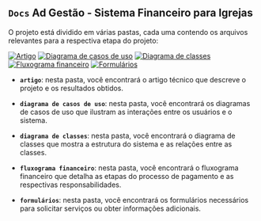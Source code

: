 ## `Docs` Ad Gestão - Sistema Financeiro para Igrejas

O projeto está dividido em várias pastas, cada uma contendo os arquivos relevantes para a respectiva etapa do projeto:

[![Artigo](https://img.shields.io/badge/Artigo-darkgreen?style=for-the-badge&logo=book&logoColor=white)](./artigo)
[![Diagrama de casos de uso](https://img.shields.io/badge/Diagrama%20de%20casos%20de%20uso-darkgreen?style=for-the-badge&logo=clipboard-list&logoColor=white)](./diagrama-de-casos-de-uso)
[![Diagrama de classes](https://img.shields.io/badge/Diagrama%20de%20classes-darkgreen?style=for-the-badge&logo=project-diagram&logoColor=white)](./diagrama-de-classes)
[![Fluxograma financeiro](https://img.shields.io/badge/Fluxograma%20financeiro-darkgreen?style=for-the-badge&logo=cash-register&logoColor=white)](./fluxograma-financeiro)
[![Formulários](https://img.shields.io/badge/Formulários-darkgreen?style=for-the-badge&logo=file-alt&logoColor=white)](./formularios)


* **`artigo`**: nesta pasta, você encontrará o artigo técnico que descreve o projeto e os resultados obtidos.

* **`diagrama de casos de uso`**: nesta pasta, você encontrará os diagramas de casos de uso que ilustram as interações entre os usuários e o sistema.

* **`diagrama de classes`**: nesta pasta, você encontrará o diagrama de classes que mostra a estrutura do sistema e as relações entre as classes.

* **`fluxograma financeiro`**: nesta pasta, você encontrará o fluxograma financeiro que detalha as etapas do processo de pagamento e as respectivas responsabilidades.

* **`formulários`**: nesta pasta, você encontrará os formulários necessários para solicitar serviços ou obter informações adicionais.
